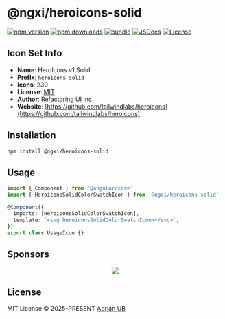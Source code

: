 # @ngxi/heroicons-solid

[![npm version][npm-version-src]][npm-version-href]
[![npm downloads][npm-downloads-src]][npm-downloads-href]
[![bundle][bundle-src]][bundle-href]
[![JSDocs][jsdocs-src]][jsdocs-href]
[![License][license-src]][license-href]

## Icon Set Info

- **Name**: HeroIcons v1 Solid
- **Prefix**: `heroicons-solid`
- **Icons**: 230
- **License**: [MIT](https://github.com/tailwindlabs/heroicons/blob/master/LICENSE)
- **Author**: [Refactoring UI Inc](https://github.com/tailwindlabs/heroicons)
- **Website**: [https://github.com/tailwindlabs/heroicons](https://github.com/tailwindlabs/heroicons)

## Installation

```sh
npm install @ngxi/heroicons-solid
```

## Usage

```ts
import { Component } from '@angular/core'
import { HeroiconsSolidColorSwatchIcon } from '@ngxi/heroicons-solid'

@Component({
  imports: [HeroiconsSolidColorSwatchIcon],
  template: `<svg heroiconsSolidColorSwatchIcon></svg>`,
})
export class UsageIcon {}
```

## Sponsors

<p align="center">
  <a href="https://cdn.jsdelivr.net/gh/adrian-ub/static/sponsors.svg">
    <img src='https://cdn.jsdelivr.net/gh/adrian-ub/static/sponsors.svg'/>
  </a>
</p>

## License

MIT License © 2025-PRESENT [Adrián UB](https://github.com/adrian-ub)

<!-- Badges -->

[npm-version-src]: https://img.shields.io/npm/v/@ngxi/heroicons-solid?style=flat&colorA=080f12&colorB=1fa669
[npm-version-href]: https://npmjs.com/package/@ngxi/heroicons-solid
[npm-downloads-src]: https://img.shields.io/npm/dm/@ngxi/heroicons-solid?style=flat&colorA=080f12&colorB=1fa669
[npm-downloads-href]: https://npmjs.com/package/@ngxi/heroicons-solid
[bundle-src]: https://img.shields.io/bundlephobia/minzip/@ngxi/heroicons-solid?style=flat&colorA=080f12&colorB=1fa669&label=minzip
[bundle-href]: https://bundlephobia.com/result?p=@ngxi/heroicons-solid
[license-src]: https://img.shields.io/npm/l/@ngxi/heroicons-solid?style=flat&colorA=080f12&colorB=1fa669
[license-href]: https://github.com/adrian-ub/ngxi/blob/main/LICENSE
[jsdocs-src]: https://img.shields.io/badge/jsdocs-reference-080f12?style=flat&colorA=080f12&colorB=1fa669
[jsdocs-href]: https://www.jsdocs.io/package/@ngxi/heroicons-solid
